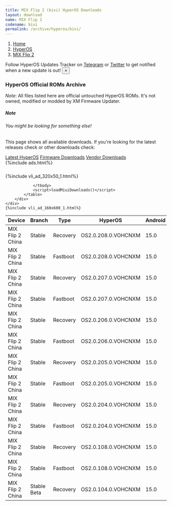 ```yaml
---
title: MIX Flip 2 (bixi) HyperOS Downloads
layout: download
name: MIX Flip 2
codename: bixi
permalink: /archive/hyperos/bixi/
---
```

<nav aria-label="breadcrumb">
    <ol class="breadcrumb">
        <li class="breadcrumb-item"><a href="/">Home</a></li>
        <li class="breadcrumb-item"><a href="/hyperos/">HyperOS</a></li>
        <li class="breadcrumb-item active" aria-current="page"><a href="/hyperos/bixi/">MIX Flip 2</a></li>
    </ol>
</nav>
<div class="alert alert-primary alert-dismissible fade show" role="alert">
    Follow HyperOS Updates Tracker on <a href="https://t.me/MIUIUpdatesTracker" class="alert-link">Telegram</a>
     or <a href="https://twitter.com/MiFwUpdater" class="alert-link">Twitter</a> to get notified when a new update is out!
    <button type="button" class="close" data-dismiss="alert" aria-label="Close">
        <span aria-hidden="true">&times;</span>
    </button>
</div>

### HyperOS Official ROMs Archive
*Note*: All files listed here are official untouched HyperOS ROMs. It's not owned, modified or modded by XM Firmware Updater.
<div class="card">
  <div class="card-body">
    <h5 class="card-title">Note</h5>
    <h6 class="card-subtitle mb-2 text-muted">You might be looking for something else!</h6>
    <p class="card-text">This page shows all available downloads.
     If you're looking for the latest releases check or other downloads check:</p>
    <a href="/hyperos/bixi/" class="card-link">Latest HyperOS</a>
    <a href="/firmware/bixi/" class="card-link">Firmware Downloads</a>
    <a href="/vendor/bixi/" class="card-link">Vendor Downloads</a>
  </div>
</div>
{%include ads.html%}
<div class="row justify-content-center">
    <div class="col-10">
        <div class="table-responsive-md" style="margin-top: 25px;">
            {%include vli_ad_320x50_1.html%}
            <table id="miui" class="display dt-responsive nowrap compact table table-striped table-hover table-sm">
                <thead class="thead-dark">
                    <tr>
                        <th data-ref="device">Device</th>
                        <th data-ref="branch">Branch</th>
                        <th data-ref="type">Type</th>
                        <th data-ref="miui">HyperOS</th>
                        <th data-ref="android">Android</th>
                        <th data-ref="size">Size</th>
                        <th data-ref="size">Date</th>
                        <th data-ref="link">Link</th>
                    </tr>
                </thead>
                <tbody>
                <tr><td>MIX Flip 2 China</td><td>Stable</td><td>Recovery</td><td>OS2.0.208.0.VOHCNXM</td><td>15.0</td><td>8.9 GB</td><td>2025-07-21</td><td><a href="/hyperos/bixi/stable/OS2.0.208.0.VOHCNXM/">Download</a></td></tr>
<tr><td>MIX Flip 2 China</td><td>Stable</td><td>Fastboot</td><td>OS2.0.208.0.VOHCNXM</td><td>15.0</td><td>11.2 GB</td><td>2025-07-17</td><td><a href="/hyperos/bixi/stable/OS2.0.208.0.VOHCNXM/">Download</a></td></tr>
<tr><td>MIX Flip 2 China</td><td>Stable</td><td>Recovery</td><td>OS2.0.207.0.VOHCNXM</td><td>15.0</td><td>8.9 GB</td><td>2025-07-16</td><td><a href="/hyperos/bixi/stable/OS2.0.207.0.VOHCNXM/">Download</a></td></tr>
<tr><td>MIX Flip 2 China</td><td>Stable</td><td>Fastboot</td><td>OS2.0.207.0.VOHCNXM</td><td>15.0</td><td>11.2 GB</td><td>2025-07-12</td><td><a href="/hyperos/bixi/stable/OS2.0.207.0.VOHCNXM/">Download</a></td></tr>
<tr><td>MIX Flip 2 China</td><td>Stable</td><td>Recovery</td><td>OS2.0.206.0.VOHCNXM</td><td>15.0</td><td>8.9 GB</td><td>2025-07-11</td><td><a href="/hyperos/bixi/stable/OS2.0.206.0.VOHCNXM/">Download</a></td></tr>
<tr><td>MIX Flip 2 China</td><td>Stable</td><td>Fastboot</td><td>OS2.0.206.0.VOHCNXM</td><td>15.0</td><td>11.1 GB</td><td>2025-07-07</td><td><a href="/hyperos/bixi/stable/OS2.0.206.0.VOHCNXM/">Download</a></td></tr>
<tr><td>MIX Flip 2 China</td><td>Stable</td><td>Recovery</td><td>OS2.0.205.0.VOHCNXM</td><td>15.0</td><td>8.9 GB</td><td>2025-07-05</td><td><a href="/hyperos/bixi/stable/OS2.0.205.0.VOHCNXM/">Download</a></td></tr>
<tr><td>MIX Flip 2 China</td><td>Stable</td><td>Fastboot</td><td>OS2.0.205.0.VOHCNXM</td><td>15.0</td><td>11.1 GB</td><td>2025-07-02</td><td><a href="/hyperos/bixi/stable/OS2.0.205.0.VOHCNXM/">Download</a></td></tr>
<tr><td>MIX Flip 2 China</td><td>Stable</td><td>Recovery</td><td>OS2.0.204.0.VOHCNXM</td><td>15.0</td><td>8.9 GB</td><td>2025-06-30</td><td><a href="/hyperos/bixi/stable/OS2.0.204.0.VOHCNXM/">Download</a></td></tr>
<tr><td>MIX Flip 2 China</td><td>Stable</td><td>Fastboot</td><td>OS2.0.204.0.VOHCNXM</td><td>15.0</td><td>11.1 GB</td><td>2025-06-27</td><td><a href="/hyperos/bixi/stable/OS2.0.204.0.VOHCNXM/">Download</a></td></tr>
<tr><td>MIX Flip 2 China</td><td>Stable</td><td>Recovery</td><td>OS2.0.108.0.VOHCNXM</td><td>15.0</td><td>8.9 GB</td><td>2025-06-26</td><td><a href="/hyperos/bixi/stable/OS2.0.108.0.VOHCNXM/">Download</a></td></tr>
<tr><td>MIX Flip 2 China</td><td>Stable</td><td>Fastboot</td><td>OS2.0.108.0.VOHCNXM</td><td>15.0</td><td>11.1 GB</td><td>2025-06-24</td><td><a href="/hyperos/bixi/stable/OS2.0.108.0.VOHCNXM/">Download</a></td></tr>
<tr><td>MIX Flip 2 China</td><td>Stable Beta</td><td>Recovery</td><td>OS2.0.104.0.VOHCNXM</td><td>15.0</td><td>8.3 GB</td><td>None</td><td><a href="/hyperos/bixi/stable beta/OS2.0.104.0.VOHCNXM/">Download</a></td></tr>

                </tbody>
                <script>loadMiuiDownloads()</script>
            </table>
        </div>
    </div>
    {%include vli_ad_160x600_1.html%}
</div>
